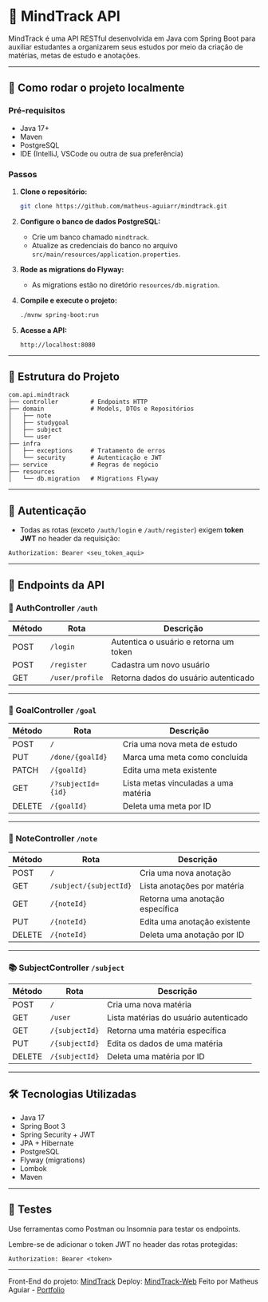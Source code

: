 # 🧠 MindTrack API

MindTrack é uma API RESTful desenvolvida em Java com Spring Boot para auxiliar estudantes a organizarem seus estudos por meio da criação de matérias, metas de estudo e anotações.

---

## 🚀 Como rodar o projeto localmente

### Pré-requisitos

- Java 17+
- Maven
- PostgreSQL
- IDE (IntelliJ, VSCode ou outra de sua preferência)

### Passos

1. **Clone o repositório:**
   ```bash
   git clone https://github.com/matheus-aguiarr/mindtrack.git
   ```

2. **Configure o banco de dados PostgreSQL:**
   - Crie um banco chamado `mindtrack`.
   - Atualize as credenciais do banco no arquivo `src/main/resources/application.properties`.

3. **Rode as migrations do Flyway:**
   - As migrations estão no diretório `resources/db.migration`.

4. **Compile e execute o projeto:**
   ```bash
   ./mvnw spring-boot:run
   ```

5. **Acesse a API:**
   ```
   http://localhost:8080
   ```

---

## 🧱 Estrutura do Projeto

```
com.api.mindtrack
├── controller         # Endpoints HTTP
├── domain             # Models, DTOs e Repositórios
│   ├── note
│   ├── studygoal
│   ├── subject
│   └── user
├── infra
│   ├── exceptions     # Tratamento de erros
│   └── security       # Autenticação e JWT
├── service            # Regras de negócio
├── resources
│   └── db.migration   # Migrations Flyway
```

---

## 🔐 Autenticação

- Todas as rotas (exceto `/auth/login` e `/auth/register`) exigem **token JWT** no header da requisição:

```http
Authorization: Bearer <seu_token_aqui>
```

---

## 📡 Endpoints da API

### 🔑 AuthController `/auth`

| Método | Rota               | Descrição                              |
|--------|--------------------|----------------------------------------|
| POST   | `/login`           | Autentica o usuário e retorna um token |
| POST   | `/register`        | Cadastra um novo usuário               |
| GET    | `/user/profile`    | Retorna dados do usuário autenticado   |

---

### 🎯 GoalController `/goal`

| Método  | Rota                      | Descrição                                  |
|---------|---------------------------|--------------------------------------------|
| POST    | `/`                       | Cria uma nova meta de estudo               |
| PUT     | `/done/{goalId}`          | Marca uma meta como concluída              |
| PATCH   | `/{goalId}`               | Edita uma meta existente                   |
| GET     | `/?subjectId={id}`        | Lista metas vinculadas a uma matéria       |
| DELETE  | `/{goalId}`               | Deleta uma meta por ID                     |

---

### 📝 NoteController `/note`

| Método  | Rota                         | Descrição                                  |
|---------|------------------------------|--------------------------------------------|
| POST    | `/`                          | Cria uma nova anotação                     |
| GET     | `/subject/{subjectId}`       | Lista anotações por matéria                |
| GET     | `/{noteId}`                  | Retorna uma anotação específica            |
| PUT     | `/{noteId}`                  | Edita uma anotação existente               |
| DELETE  | `/{noteId}`                  | Deleta uma anotação por ID                 |

---

### 📚 SubjectController `/subject`

| Método  | Rota                      | Descrição                                  |
|---------|---------------------------|--------------------------------------------|
| POST    | `/`                       | Cria uma nova matéria                      |
| GET     | `/user`                   | Lista matérias do usuário autenticado      |
| GET     | `/{subjectId}`            | Retorna uma matéria específica             |
| PUT     | `/{subjectId}`            | Edita os dados de uma matéria              |
| DELETE  | `/{subjectId}`            | Deleta uma matéria por ID                  |

---

## 🛠️ Tecnologias Utilizadas

- Java 17
- Spring Boot 3
- Spring Security + JWT
- JPA + Hibernate
- PostgreSQL
- Flyway (migrations)
- Lombok
- Maven

---

## 🧪 Testes

Use ferramentas como Postman ou Insomnia para testar os endpoints.

Lembre-se de adicionar o token JWT no header das rotas protegidas:

```
Authorization: Bearer <token>
```
---
Front-End do projeto: [MindTrack](https://github.com/Matheus-Aguiarr/mindtrack-frontend)
Deploy: [MindTrack-Web](https://mindtrack-study.vercel.app/)
Feito por Matheus Aguiar - [Portfolio](https://matheusaguiar.vercel.app)
